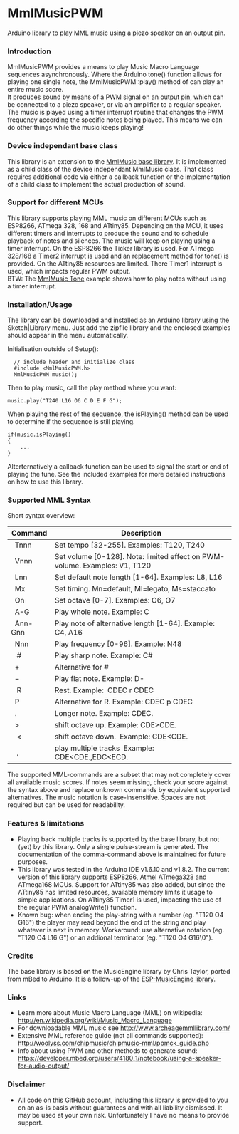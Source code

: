 # MmlMusicPWM
Arduino library to play MML music using a piezo speaker on an output pin.

### Introduction
MmlMusicPWM provides a means to play Music Macro Language sequences asynchronously. Where the Arduino tone() function allows for playing one single note, the MmlMusicPWM::play() method of can play an entire music score.<br>
It produces sound by means of a PWM signal on an output pin, which can be connected to a piezo speaker, or via an amplifier to a regular speaker. The music is played using a timer interrupt routine that changes the PWM frequency according the specific notes being played. This means we can do other things while the music keeps playing!

### Device independant base class
This library is an extension to the [MmlMusic base library](https://github.com/maxint-rd/MmlMusic). It is implemented as a child class of the device independant MmlMusic class. That class requires additional code via either a callback function or the implementation of a child class to implement the actual production of sound.

### Support for different MCUs
This library supports playing MML music on different MCUs such as ESP8266, ATmega 328, 168 and ATtiny85. Depending on the MCU, it uses different timers and interrupts to produce the sound and to schedule playback of notes and silences. The music will keep on playing using a timer interrupt. On the ESP8266 the Ticker library is used. For ATmega 328/168 a Timer2 interrupt is used and an replacement method for tone() is provided. On the ATtiny85 resources are limited. There Timer1 interrupt is used, which impacts regular PWM output.<br>
BTW: The [MmlMusic Tone](https://github.com/maxint-rd/MmlMusic/tree/master/examples/MmlMusicTone) example shows how to play notes without using a timer interrupt.

### Installation/Usage
The library can be downloaded and installed as an Arduino library using the Sketch|Library menu. Just add the zipfile library and the enclosed examples should appear in the menu automatically. 

Initialisation outside of Setup():
```
  // include header and initialize class
  #include <MmlMusicPWM.h>
  MmlMusicPWM music();
```

Then to play music, call the play method where you want:
```
music.play("T240 L16 O6 C D E F G");
```

When playing the rest of the sequence, the isPlaying() method can be used to determine if the sequence is still playing.
```
if(music.isPlaying()
{
    ...
}
```
Alterternatively a callback function can be used to signal the start or end of playing the tune. See the included examples for more detailed instructions on how to use this library.

### Supported MML Syntax
Short syntax overview:<br>

Command | Description
------------ | -------------
&nbsp;  Tnnn | Set tempo [32-255]. Examples: T120, T240<br>
&nbsp;  Vnnn | Set volume [0-128]. Note: limited effect on PWM-volume. Examples: V1, T120<br>
&nbsp;  Lnn  | Set default note length [1-64]. Examples: L8, L16<br>
&nbsp;  Mx   | Set timing. Mn=default, Ml=legato, Ms=staccato<br>
&nbsp;  On   | Set octave [0-7]. Examples: O6, O7<br>
&nbsp;  A-G  | Play whole note. Example: C<br>
&nbsp;  Ann-Gnn  | Play note of alternative length [1-64]. Example: C4, A16<br>
&nbsp;  Nnn  | Play frequency [0-96]. Example: N48<br>
&nbsp;  #    | Play sharp note. Example: C#<br>
&nbsp;  &plus;    | Alternative for #<br>
&nbsp;  &minus;   | Play flat note. Example: D-<br>
&nbsp;  R    | Rest. Example:  CDEC r CDEC<br>
&nbsp;  P    | Alternative for R. Example:  CDEC p CDEC<br>
&nbsp;  .    | Longer note. Example: CDEC.&nbsp;<br>
&nbsp;  &gt; | shift octave up.  Example: CDE&gt;CDE.&nbsp;<br>
&nbsp;  &lt; | shift octave down.  Example: CDE&lt;CDE.&nbsp;<br>
&nbsp;  , | play multiple tracks  Example: CDE&lt;CDE.,EDC&lt;ECD.&nbsp;<br>

The supported MML-commands are a subset that may not completely cover all available music scores.
If notes seem missing, check your score against the syntax above and replace unknown commands by equivalent supported alternatives. The music notation is case-insensitive. Spaces are not required but can be used for readability.

### Features & limitations
- Playing back multiple tracks is supported by the base library, but not (yet) by this library. Only a single pulse-stream is generated. The documentation of the comma-command above is maintained for future purposes.
- This library was tested in the Arduino IDE v1.6.10 and v1.8.2. The current version of this library supports ESP8266, Atmel ATmega328 and ATmega168 MCUs. Support for ATtiny85 was also added, but since the ATtiny85 has limited resources, available memory limits it usage to simple applications. On ATtiny85 Timer1 is used, impacting the use of the regular PWM analogWrite() function.
- Known bug: when ending the play-string with a number (eg. "T120 O4 G16") the player may read beyond the end of the string and play whatever is next in memory. Workaround: use alternative notation (eg. "T120 O4 L16 G") or an addional terminator (eg. "T120 O4 G16\0").

### Credits
The base library is based on the MusicEngine library by Chris Taylor, ported from mBed to Arduino. It is a follow-up of the [ESP-MusicEngine library](https://github.com/maxint-rd/ESP-MusicEngine).

### Links
- Learn more about Music Macro Language (MML) on wikipedia:<br>
   http://en.wikipedia.org/wiki/Music_Macro_Language<br>
- For downloadable MML music see http://www.archeagemmllibrary.com/<br>
- Extensive MML reference guide (not all commands supported):<br>
   http://woolyss.com/chipmusic/chipmusic-mml/ppmck_guide.php<br>
- Info about using PWM and other methods to generate sound:<br>
   https://developer.mbed.org/users/4180_1/notebook/using-a-speaker-for-audio-output/

### Disclaimer
- All code on this GitHub account, including this library is provided to you on an as-is basis without guarantees and with all liability dismissed. It may be used at your own risk. Unfortunately I have no means to provide support.
